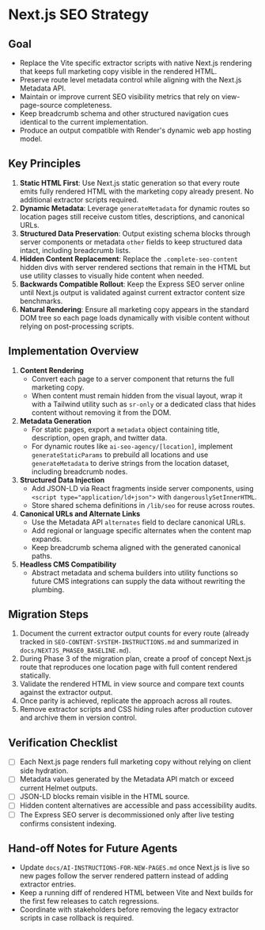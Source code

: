 # Next.js SEO Strategy

## Goal
- Replace the Vite specific extractor scripts with native Next.js rendering that keeps full marketing copy visible in the rendered HTML.
- Preserve route level metadata control while aligning with the Next.js Metadata API.
- Maintain or improve current SEO visibility metrics that rely on view-page-source completeness.
- Keep breadcrumb schema and other structured navigation cues identical to the current implementation.
- Produce an output compatible with Render's dynamic web app hosting model.

## Key Principles
1. **Static HTML First**: Use Next.js static generation so that every route emits fully rendered HTML with the marketing copy already present. No additional extractor scripts required.
2. **Dynamic Metadata**: Leverage `generateMetadata` for dynamic routes so location pages still receive custom titles, descriptions, and canonical URLs.
3. **Structured Data Preservation**: Output existing schema blocks through server components or metadata `other` fields to keep structured data intact, including breadcrumb lists.
4. **Hidden Content Replacement**: Replace the `.complete-seo-content` hidden divs with server rendered sections that remain in the HTML but use utility classes to visually hide content when needed.
5. **Backwards Compatible Rollout**: Keep the Express SEO server online until Next.js output is validated against current extractor content size benchmarks.
6. **Natural Rendering**: Ensure all marketing copy appears in the standard DOM tree so each page loads dynamically with visible content without relying on post-processing scripts.

## Implementation Overview
1. **Content Rendering**
   - Convert each page to a server component that returns the full marketing copy.
   - When content must remain hidden from the visual layout, wrap it with a Tailwind utility such as `sr-only` or a dedicated class that hides content without removing it from the DOM.
2. **Metadata Generation**
   - For static pages, export a `metadata` object containing title, description, open graph, and twitter data.
   - For dynamic routes like `ai-seo-agency/[location]`, implement `generateStaticParams` to prebuild all locations and use `generateMetadata` to derive strings from the location dataset, including breadcrumb nodes.
3. **Structured Data Injection**
   - Add JSON-LD via React fragments inside server components, using `<script type="application/ld+json">` with `dangerouslySetInnerHTML`.
   - Store shared schema definitions in `/lib/seo` for reuse across routes.
4. **Canonical URLs and Alternate Links**
   - Use the Metadata API `alternates` field to declare canonical URLs.
   - Add regional or language specific alternates when the content map expands.
   - Keep breadcrumb schema aligned with the generated canonical paths.
5. **Headless CMS Compatibility**
   - Abstract metadata and schema builders into utility functions so future CMS integrations can supply the data without rewriting the plumbing.

## Migration Steps
1. Document the current extractor output counts for every route (already tracked in `SEO-CONTENT-SYSTEM-INSTRUCTIONS.md` and summarized in `docs/NEXTJS_PHASE0_BASELINE.md`).
2. During Phase 3 of the migration plan, create a proof of concept Next.js route that reproduces one location page with full content rendered statically.
3. Validate the rendered HTML in view source and compare text counts against the extractor output.
4. Once parity is achieved, replicate the approach across all routes.
5. Remove extractor scripts and CSS hiding rules after production cutover and archive them in version control.

## Verification Checklist
- [ ] Each Next.js page renders full marketing copy without relying on client side hydration.
- [ ] Metadata values generated by the Metadata API match or exceed current Helmet outputs.
- [ ] JSON-LD blocks remain visible in the HTML source.
- [ ] Hidden content alternatives are accessible and pass accessibility audits.
- [ ] The Express SEO server is decommissioned only after live testing confirms consistent indexing.

## Hand-off Notes for Future Agents
- Update `docs/AI-INSTRUCTIONS-FOR-NEW-PAGES.md` once Next.js is live so new pages follow the server rendered pattern instead of adding extractor entries.
- Keep a running diff of rendered HTML between Vite and Next builds for the first few releases to catch regressions.
- Coordinate with stakeholders before removing the legacy extractor scripts in case rollback is required.
